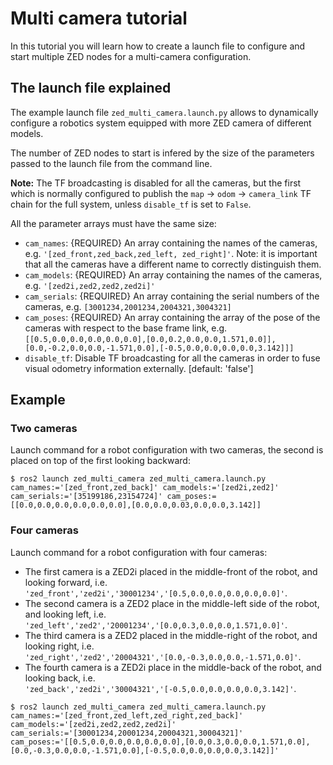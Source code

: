 # Multi camera tutorial

In this tutorial you will learn how to create a launch file to configure and start multiple ZED nodes 
for a multi-camera configuration.

## The launch file explained

The example launch file `zed_multi_camera.launch.py` allows to dynamically configure a robotics system equipped with more ZED camera of different models.

The number of ZED nodes to start is infered by the size of the parameters passed to the launch file from the command line. 

**Note:** The TF broadcasting is disabled for all the cameras, but the first which is normally configured to publish the `map` -> `odom` -> `camera_link` TF chain for the full system, unless `disable_tf` is set to `False`.

All the parameter arrays must have the same size:

* `cam_names`: {REQUIRED} An array containing the names of the cameras, e.g. `'[zed_front,zed_back,zed_left, zed_right]'`. Note: it is important that all the cameras have a different name to correctly distinguish them.
* `cam_models`: {REQUIRED} An array containing the names of the cameras, e.g. `'[zed2i,zed2,zed2,zed2i]'`
* `cam_serials`: {REQUIRED} An array containing the serial numbers of the cameras, e.g. `[3001234,2001234,2004321,3004321]`
* `cam_poses`: {REQUIRED} An array containing the array of the pose of the cameras with respect to the base frame link, e.g. `[[0.5,0.0,0.0,0.0,0.0,0.0],[0.0,0.2,0.0,0.0,1.571,0.0]],[0.0,-0.2,0.0,0.0,-1.571,0.0],[-0.5,0.0,0.0,0.0,0.0,3.142]]]`
* `disable_tf`: Disable TF broadcasting for all the cameras in order to fuse visual odometry information externally. [default: 'false']

## Example

### Two cameras

Launch command for a robot configuration with two cameras, the second is placed on top of the first looking backward:

    $ ros2 launch zed_multi_camera zed_multi_camera.launch.py cam_names:='[zed_front,zed_back]' cam_models:='[zed2i,zed2]' cam_serials:='[35199186,23154724]' cam_poses:=[[0.0,0.0,0.0,0.0,0.0,0.0],[0.0,0.0,0.03,0.0,0.0,3.142]]

### Four cameras

Launch command for a robot configuration with four cameras:

* The first camera is a ZED2i placed in the middle-front of the robot, and looking forward, i.e. `'zed_front','zed2i','30001234','[0.5,0.0,0.0,0.0,0.0,0.0]'`.
* The second camera is a ZED2 place in the middle-left side of the robot, and looking left, i.e. `'zed_left','zed2','20001234','[0.0,0.3,0.0,0.0,1.571,0.0]'`.
* The third camera is a ZED2 placed in the middle-right of the robot, and looking right, i.e. `'zed_right','zed2','20004321','[0.0,-0.3,0.0,0.0,-1.571,0.0]'`.
* The fourth camera is a ZED2i place in the middle-back of the robot, and looking back, i.e. `'zed_back','zed2i','30004321','[-0.5,0.0,0.0,0.0,0.0,3.142]'`.


```
$ ros2 launch zed_multi_camera zed_multi_camera.launch.py cam_names:='[zed_front,zed_left,zed_right,zed_back]' cam_models:='[zed2i,zed2,zed2,zed2i]' cam_serials:='[30001234,20001234,20004321,30004321]' cam_poses:='[[0.5,0.0,0.0,0.0,0.0,0.0],[0.0,0.3,0.0,0.0,1.571,0.0],[0.0,-0.3,0.0,0.0,-1.571,0.0],[-0.5,0.0,0.0,0.0,0.0,3.142]]'
```




